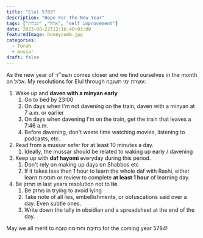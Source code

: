 ```yaml
---
title: "Elul 5783"
description: "Hope For The New Year"
tags: ["אלול", "קבלות", "self improvement"]
date: 2023-08-22T12:16:48+03:00
featuredImage: honeycomb.jpg
categories:
  - Torah
  - mussar
draft: false
---
```


As the new year of תשפ״ד comes closer and we find ourselves in the month on אלול. My resolutions for Elul through עשרת ימי תשובה:

1. Wake up and **daven with a minyan early**
   1. Go to bed by 23:00
   2. On days when I'm not davening on the train, daven with a minyan at 7 a.m. or earlier
   3. On days when davening I'm on the train, get the train that leaves a 7:46 a.m.
   4. Before davening, don't waste time watching movies, listening to podcasts, etc.
2. Read from a mussar sefer for at least 10 minutes a day.
   1. Ideally, the mussar should be related to waking up early / davening
3. Keep up with **daf hayomi** everyday during this period.
   1. Don't rely on making up days on Shabbos etc
   2. If it takes less then 1 hour to learn the whole daf with Rashi, either learn תוספות or review to complete **at least 1 hour** of learning day.
4. Be מחזק in last years resolution not to **lie**.
   1. Be מחזק in trying to avoid lying
   2. Take note of all lies, embellishments, or obfuscations said over a day. Even subtle ones.
   3. Write down the tally in obsidian and a spreadsheet at the end of the day.

May we all merit to כתיבה וחתימה טובה for the coming year 5784!

